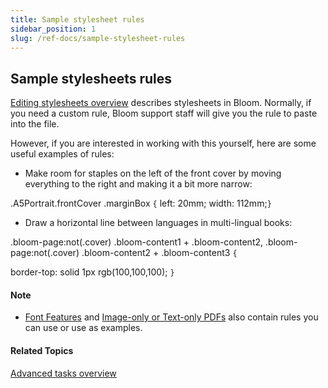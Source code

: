 ```yaml
---
title: Sample stylesheet rules
sidebar_position: 1
slug: /ref-docs/sample-stylesheet-rules
---
```


## Sample stylesheets rules

[Editing stylesheets overview](Editing_stylesheets_overview.md) describes stylesheets in Bloom. Normally, if you need a custom rule, Bloom support staff will give you the rule to paste into the file.

However, if you are interested in working with this yourself, here are some useful examples of rules:

-   Make room for staples on the left of the front cover by moving everything to the right and making it a bit more narrow:
    

.A5Portrait.frontCover .marginBox `{` left: 20mm; width: 112mm;`}`

-   Draw a horizontal line between languages in multi-lingual books:
    

.bloom-page:not(.cover) .bloom-content1 + .bloom-content2, .bloom-page:not(.cover) .bloom-content2 + .bloom-content3 `{`

border-top: solid 1px rgb(100,100,100); `}`

#### Note

-   [Font Features](Font_features.md) and [Image-only or Text-only PDFs](Image-only_or_Text-only_PDFs.md) also contain rules you can use or use as examples.
    

#### Related Topics

[Advanced tasks overview](Advanced_tasks_overview.md)